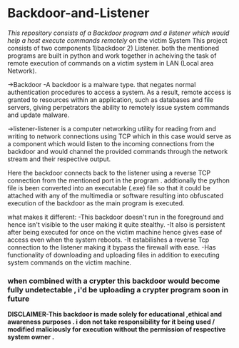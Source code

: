# Backdoor-and-Listener
*This repository consists of a Backdoor program and a listener which would help a host execute commands remotely* 
on the victim System 
This project consists of two components 1)backdoor 2) Listener.
both the mentioned programs are built in python and work together in acheiving
the task of remote execution of commands on a victim system  in LAN (Local area Network).

->Backdoor -A backdoor is a malware type. that negates normal authentication procedures to access a system.
As a result, remote access is granted to resources within an application, such as databases and file servers,
giving perpetrators the ability to remotely issue system commands and update malware.
 
->listener-listener  is a computer networking utility for reading from and writing to network connections 
using TCP which in this case would serve as a component which would
listen to the incoming connections from the backdoor and would channel the provided 
commands through the network stream and their respective output.
 
Here the backdoor connects back to the listener using a reverse TCP connection
from the mentioned port in the program . addtionally the python file is been converted into an executable (.exe)
file so that it could be attached  with any of the multimedia or
software resulting into obfuscated execution of the backdoor as the main program is 
executed.


what makes it different:
-This backdoor doesn't run in the foreground and hence isn't visible to the user making it  quite stealthy.
-It also is persistent after being executed for once on the victim machine hence gives ease of access even when the system reboots.
-It estabilishes  a reverse Tcp connection to the listener making it bypass the firewall with ease. 
-Has functionality of downloading and uploading files in addition to executing system commands on the victim machine.


### when combined with a crypter this backdoor would become fully undetectable , i'd be uploading a crypter program soon in future ###
**DISCLAIMER-This backdoor is made solely for educational ,ethical and awareness purposes . i don not take responsibility for it being used / modified maliciously for execution without the permission of respective system owner .**
